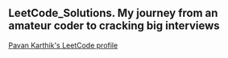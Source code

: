 ## LeetCode_Solutions. My journey from an amateur coder to cracking big interviews
[Pavan Karthik's LeetCode profile](https://leetcode.com/Pavan_KarTech/)
